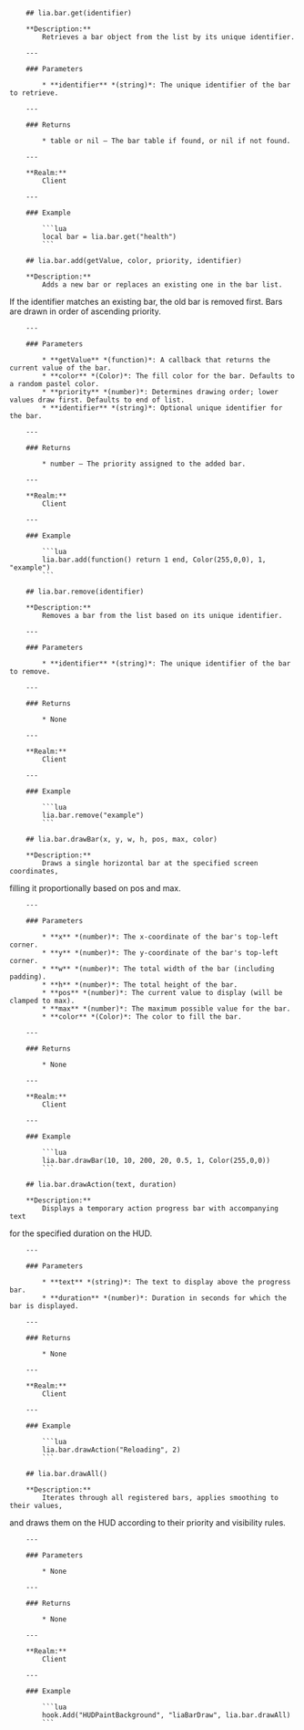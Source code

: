         ## lia.bar.get(identifier)

        **Description:**
            Retrieves a bar object from the list by its unique identifier.

        ---

        ### Parameters

            * **identifier** *(string)*: The unique identifier of the bar to retrieve.

        ---

        ### Returns

            * table or nil – The bar table if found, or nil if not found.

        ---

        **Realm:**
            Client

        ---

        ### Example

            ```lua
            local bar = lia.bar.get("health")
            ```

        ## lia.bar.add(getValue, color, priority, identifier)

        **Description:**
            Adds a new bar or replaces an existing one in the bar list.
If the identifier matches an existing bar, the old bar is removed first.
Bars are drawn in order of ascending priority.

        ---

        ### Parameters

            * **getValue** *(function)*: A callback that returns the current value of the bar.
            * **color** *(Color)*: The fill color for the bar. Defaults to a random pastel color.
            * **priority** *(number)*: Determines drawing order; lower values draw first. Defaults to end of list.
            * **identifier** *(string)*: Optional unique identifier for the bar.

        ---

        ### Returns

            * number – The priority assigned to the added bar.

        ---

        **Realm:**
            Client

        ---

        ### Example

            ```lua
            lia.bar.add(function() return 1 end, Color(255,0,0), 1, "example")
            ```

        ## lia.bar.remove(identifier)

        **Description:**
            Removes a bar from the list based on its unique identifier.

        ---

        ### Parameters

            * **identifier** *(string)*: The unique identifier of the bar to remove.

        ---

        ### Returns

            * None

        ---

        **Realm:**
            Client

        ---

        ### Example

            ```lua
            lia.bar.remove("example")
            ```

        ## lia.bar.drawBar(x, y, w, h, pos, max, color)

        **Description:**
            Draws a single horizontal bar at the specified screen coordinates,
filling it proportionally based on pos and max.

        ---

        ### Parameters

            * **x** *(number)*: The x-coordinate of the bar's top-left corner.
            * **y** *(number)*: The y-coordinate of the bar's top-left corner.
            * **w** *(number)*: The total width of the bar (including padding).
            * **h** *(number)*: The total height of the bar.
            * **pos** *(number)*: The current value to display (will be clamped to max).
            * **max** *(number)*: The maximum possible value for the bar.
            * **color** *(Color)*: The color to fill the bar.

        ---

        ### Returns

            * None

        ---

        **Realm:**
            Client

        ---

        ### Example

            ```lua
            lia.bar.drawBar(10, 10, 200, 20, 0.5, 1, Color(255,0,0))
            ```

        ## lia.bar.drawAction(text, duration)

        **Description:**
            Displays a temporary action progress bar with accompanying text
for the specified duration on the HUD.

        ---

        ### Parameters

            * **text** *(string)*: The text to display above the progress bar.
            * **duration** *(number)*: Duration in seconds for which the bar is displayed.

        ---

        ### Returns

            * None

        ---

        **Realm:**
            Client

        ---

        ### Example

            ```lua
            lia.bar.drawAction("Reloading", 2)
            ```

        ## lia.bar.drawAll()

        **Description:**
            Iterates through all registered bars, applies smoothing to their values,
and draws them on the HUD according to their priority and visibility rules.

        ---

        ### Parameters

            * None

        ---

        ### Returns

            * None

        ---

        **Realm:**
            Client

        ---

        ### Example

            ```lua
            hook.Add("HUDPaintBackground", "liaBarDraw", lia.bar.drawAll)
            ```

